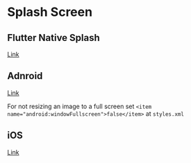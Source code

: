 # Splash Screen

## Flutter Native Splash
[Link](https://pub.dev/packages/flutter_native_splash)

## Adnroid
[Link](https://medium.com/flutter-community/flutter-2019-real-splash-screens-tutorial-16078660c7a1)

For not resizing an image to a full screen set `<item name="android:windowFullscreen">false</item>` at `styles.xml`

## iOS
[Link](https://medium.com/flutter-community/flutter-2019-real-splash-screens-tutorial-16078660c7a1)
